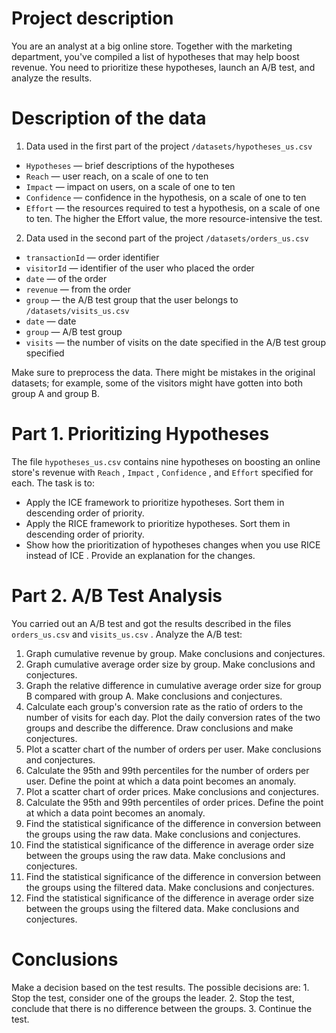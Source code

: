 # Project description

You are an analyst at a big online store. Together with the marketing department, you've compiled a list of hypotheses that may help boost revenue. You need to prioritize these hypotheses, launch an A/B test, and analyze the results.

# Description of the data
1. Data used in the first part of the project
`/datasets/hypotheses_us.csv`
* `Hypotheses` — brief descriptions of the hypotheses
* `Reach` — user reach, on a scale of one to ten
* `Impact` — impact on users, on a scale of one to ten
* `Confidence` — confidence in the hypothesis, on a scale of one to ten
* `Effort` — the resources required to test a hypothesis, on a scale of one to ten. The higher the Effort value, the more resource-intensive the test.

2. Data used in the second part of the project
`/datasets/orders_us.csv`
* `transactionId` — order identifier
* `visitorId` — identifier of the user who placed the order
* `date` — of the order
* `revenue` — from the order
* `group` — the A/B test group that the user belongs to `/datasets/visits_us.csv`
* `date` — date
* `group` — A/B test group
* `visits` — the number of visits on the date specified in the A/B test group specified

Make sure to preprocess the data. There might be mistakes in the original datasets; for example, some of the visitors might have gotten into both group
A and group B.

# Part 1. Prioritizing Hypotheses
The file `hypotheses_us.csv` contains nine hypotheses on boosting an online store's revenue with `Reach` , `Impact` , `Confidence` , and `Effort` specified for each.
The task is to:
* Apply the ICE framework to prioritize hypotheses. Sort them in descending order of priority.
* Apply the RICE framework to prioritize hypotheses. Sort them in descending order of priority.
* Show how the prioritization of hypotheses changes when you use RICE instead of ICE . Provide an explanation for the changes.

# Part 2. A/B Test Analysis
You carried out an A/B test and got the results described in the files `orders_us.csv` and `visits_us.csv` .
Analyze the A/B test:
1. Graph cumulative revenue by group. Make conclusions and conjectures.
2. Graph cumulative average order size by group. Make conclusions and conjectures.
3. Graph the relative difference in cumulative average order size for group B compared with group A. Make conclusions and conjectures.
4. Calculate each group's conversion rate as the ratio of orders to the number of visits for each day. Plot the daily conversion rates of the two groups and describe the difference. Draw conclusions and make conjectures.
5. Plot a scatter chart of the number of orders per user. Make conclusions and conjectures.
6. Calculate the 95th and 99th percentiles for the number of orders per user. Define the point at which a data point becomes an anomaly.
7. Plot a scatter chart of order prices. Make conclusions and conjectures.
8. Calculate the 95th and 99th percentiles of order prices. Define the point at which a data point becomes an anomaly.
9. Find the statistical significance of the difference in conversion between the groups using the raw data. Make conclusions and conjectures.
10. Find the statistical significance of the difference in average order size between the groups using the raw data. Make conclusions and conjectures.
11. Find the statistical significance of the difference in conversion between the groups using the filtered data. Make conclusions and conjectures.
12. Find the statistical significance of the difference in average order size between the groups using the filtered data. Make conclusions and conjectures.

# Conclusions
 Make a decision based on the test results. The possible decisions are:
     1. Stop the test, consider one of the groups the leader.
     2. Stop the test, conclude that there is no difference between the groups.
     3. Continue the test.
     
